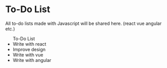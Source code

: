 # To-Do List
All to-do lists made with Javascript will be shared here. (react vue angular etc.)

<ul>
  To-Do List
<li>Write with react</li>
<li>Improve design</li>
<li>Write with vue</li>
<li>Write with angular</li>
</ul>
